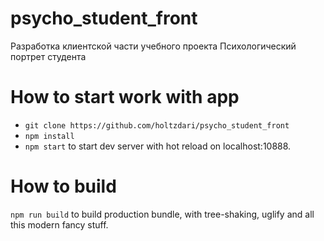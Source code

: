 # psycho_student_front
Разработка клиентской части учебного проекта Психологический портрет студента 

# How to start work with app
 - `git clone https://github.com/holtzdari/psycho_student_front`
 - `npm install`
 - `npm start` to start dev server with hot reload on localhost:10888.
# How to build
`npm run build` to build production bundle, with tree-shaking, uglify and all this modern fancy stuff.
